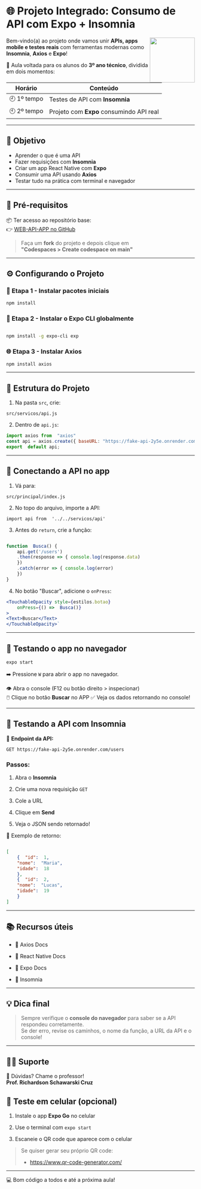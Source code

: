 # 🌐 Projeto Integrado: Consumo de API com Expo + Insomnia

<img src="https://cdn-icons-png.flaticon.com/512/1705/1705110.png" width="120" align="right"/>

Bem-vindo(a) ao projeto onde vamos unir **APIs, apps mobile e testes reais** com ferramentas modernas como **Insomnia**, **Axios** e **Expo**!

📍 Aula voltada para os alunos do **3º ano técnico**, dividida em dois momentos:

| Horário | Conteúdo                                  |
|--------|-------------------------------------------|
| 🕘 1º tempo | Testes de API com **Insomnia**            |
| 🕙 2º tempo | Projeto com **Expo** consumindo API real |

---

## 🎯 Objetivo

- Aprender o que é uma API
- Fazer requisições com **Insomnia**
- Criar um app React Native com **Expo**
- Consumir uma API usando **Axios**
- Testar tudo na prática com terminal e navegador

---

## 🧠 Pré-requisitos

📦 Ter acesso ao repositório base:  
👉 [WEB-API-APP no GitHub](https://github.com/professorrichardson/WEB-API-APP)

> Faça um **fork** do projeto e depois clique em  
> **"Codespaces > Create codespace on main"**

---

## ⚙️ Configurando o Projeto

### 🔧 Etapa 1 - Instalar pacotes iniciais

```bash
npm install
```

### 🚀 Etapa 2 - Instalar o Expo CLI globalmente

```bash

npm install -g expo-cli exp
```
### 🌐 Etapa 3 - Instalar Axios


```bash
npm install axios
```
----------

## 📁 Estrutura do Projeto

1.  Na pasta `src`, crie:


`src/servicos/api.js` 

2.  Dentro de `api.js`:
    
```javascript
import axios from  "axios"  
const api = axios.create({ baseURL: "https://fake-api-2y5e.onrender.com/" }) 
export  default api;
```
----------

## 🔌 Conectando a API no app

1.  Vá para:

`src/principal/index.js` 

2.  No topo do arquivo, importe a API:

`import api from  '../../servicos/api'` 

3.  Antes do `return`, crie a função:
    
```javascript

function  Busca() {
    api.get('/users')
    .then(response => { console.log(response.data)
    })
    .catch(error => { console.log(error)
    })
}
```
4.  No botão "Buscar", adicione o `onPress`:
   
```jsx
<TouchableOpacity style={estilos.botao}
    onPress={() =>  Busca()}
> 
<Text>Buscar</Text>
</TouchableOpacity>` 
```
----------

## 🧪 Testando o app no navegador
```bash
expo start
```

➡️ Pressione `W` para abrir o app no navegador.

👁️ Abra o console (F12 ou botão direito > inspecionar)  
🖱️ Clique no botão **Buscar**  no APP
✅ Veja os dados retornando no console!

----------

## 🧪 Testando a API com Insomnia

🔗 **Endpoint da API:**

```http
GET https://fake-api-2y5e.onrender.com/users
```

### Passos:

1.  Abra o **Insomnia**
    
2.  Crie uma nova requisição `GET`
    
3.  Cole a URL
    
4.  Clique em **Send**
    
5.  Veja o JSON sendo retornado!
    

🧪 Exemplo de retorno:

```json

[  
	{  "id":  1,  
	"nome":  "Maria",  
	"idade":  18  
	},  
	{  "id":  2,  
	"nome":  "Lucas",  
	"idade":  19  
	}  
]
```
----------


## 📚 Recursos úteis

-   🔗 Axios Docs
    
-   📱 React Native Docs
    
-   🚀 Expo Docs
    
-   🧪 Insomnia
    

----------

## 💡 Dica final

> Sempre verifique o **console do navegador** para saber se a API respondeu corretamente.  
> Se der erro, revise os caminhos, o nome da função, a URL da API e o console!

----------

## 👨‍🏫 Suporte

📩 Dúvidas? Chame o professor!  
**Prof. Richardson Schawarski Cruz**


## 📲 Teste em celular (opcional)

1.  Instale o app **Expo Go** no celular
    
2.  Use o terminal com `expo start`
    
3.  Escaneie o QR code que aparece com o celular
    

> Se quiser gerar seu próprio QR code:
> 
> -   https://www.qr-code-generator.com/
>     

----------

💻 Bom código a todos e até a próxima aula!
